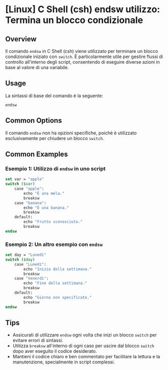 # [Linux] C Shell (csh) endsw utilizzo: Termina un blocco condizionale

## Overview
Il comando `endsw` in C Shell (csh) viene utilizzato per terminare un blocco condizionale iniziato con `switch`. È particolarmente utile per gestire flussi di controllo all'interno degli script, consentendo di eseguire diverse azioni in base al valore di una variabile.

## Usage
La sintassi di base del comando è la seguente:

```
endsw
```

## Common Options
Il comando `endsw` non ha opzioni specifiche, poiché è utilizzato esclusivamente per chiudere un blocco `switch`.

## Common Examples

### Esempio 1: Utilizzo di `endsw` in uno script
```csh
set var = "apple"
switch ($var)
    case "apple":
        echo "È una mela."
        breaksw
    case "banana":
        echo "È una banana."
        breaksw
    default:
        echo "Frutto sconosciuto."
        breaksw
endsw
```

### Esempio 2: Un altro esempio con `endsw`
```csh
set day = "Lunedì"
switch ($day)
    case "Lunedì":
        echo "Inizio della settimana."
        breaksw
    case "Venerdì":
        echo "Fine della settimana."
        breaksw
    default:
        echo "Giorno non specificato."
        breaksw
endsw
```

## Tips
- Assicurati di utilizzare `endsw` ogni volta che inizi un blocco `switch` per evitare errori di sintassi.
- Utilizza `breaksw` all'interno di ogni caso per uscire dal blocco `switch` dopo aver eseguito il codice desiderato.
- Mantieni il codice chiaro e ben commentato per facilitare la lettura e la manutenzione, specialmente in script complessi.
